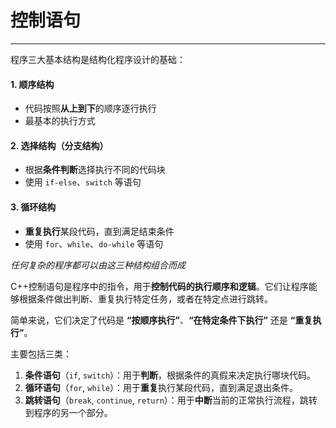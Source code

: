 # 控制语句

---

<CCollapseGroup>

<CCollapse title="程序三大基本结构分别是什么？">

程序三大基本结构是结构化程序设计的基础：

#### 1. 顺序结构
- 代码按照**从上到下**的顺序逐行执行
- 最基本的执行方式

#### 2. 选择结构（分支结构）
- 根据**条件判断**选择执行不同的代码块
- 使用 `if-else`、`switch` 等语句

#### 3. 循环结构
- **重复执行**某段代码，直到满足结束条件
- 使用 `for`、`while`、`do-while` 等语句


*任何复杂的程序都可以由这三种结构组合而成*

</CCollapse>

<CCollapse title="什么是控制语句？">

C++控制语句是程序中的指令，用于**控制代码的执行顺序和逻辑**。它们让程序能够根据条件做出判断、重复执行特定任务，或者在特定点进行跳转。

简单来说，它们决定了代码是 **“按顺序执行”**、**“在特定条件下执行”** 还是 **“重复执行”**。

主要包括三类：

1.  **条件语句**（`if`, `switch`）：用于**判断**，根据条件的真假来决定执行哪块代码。
2.  **循环语句**（`for`, `while`）：用于**重复**执行某段代码，直到满足退出条件。
3.  **跳转语句**（`break`, `continue`, `return`）：用于**中断**当前的正常执行流程，跳转到程序的另一个部分。

</CCollapse>

<!-- @include: c1.md -->

<!-- @include: c2.md -->

<!-- @include: c3.md -->

</CCollapseGroup>


